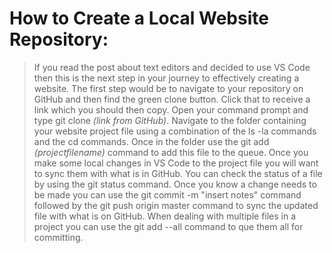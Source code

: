 # How to Create a Local Website Repository:

> If you read the post about text editors and decided to use VS Code then this is the next step in your journey to effectively creating a website. The first step would be to navigate to your repository on GitHub and then find the green clone button. Click that to receive a link which you should then copy. Open your command prompt and type git clone *(link from GitHub)*. Navigate to the folder containing your website project file using a combination of the ls -la commands and the cd commands. Once in the folder use the git add *(projectfilename)* command to add this file to the queue. Once you make some local changes in VS Code to the project file you will want to sync them with what is in GitHub. You can check the status of a file by using the git status command. Once you know a change needs to be made you can use the git commit -m "insert notes" command followed by the git push origin master command to sync the updated file with what is on GitHub. When dealing with multiple files in a project you can use the git add --all command to que them all for committing.